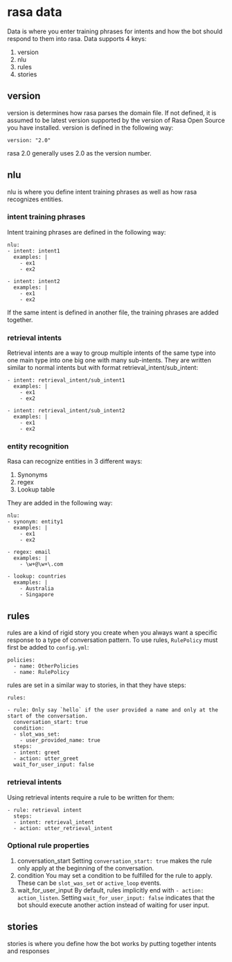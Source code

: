 # rasa data

Data is where you enter training phrases for intents and how the bot should respond to them into rasa. Data supports 4 keys:

1. version
2. nlu
3. rules
4. stories

## version

version is determines how rasa parses the domain file. If not defined, it is assumed to be latest version supported by the version of Rasa Open Source you have installed. version is defined in the following way:

```
version: "2.0"
```

rasa 2.0 generally uses 2.0 as the version number.

## nlu

nlu is where you define intent training phrases as well as how rasa recognizes entities.

### intent training phrases

Intent training phrases are defined in the following way:

```
nlu:
- intent: intent1
  examples: |
    - ex1
    - ex2

- intent: intent2
  examples: |
    - ex1
    - ex2
```

If the same intent is defined in another file, the training phrases are added together.

### retrieval intents

Retrieval intents are a way to group multiple intents of the same type into one main type into one big one with many sub-intents. They are written similar to normal intents but with format retrieval_intent/sub_intent:

```
- intent: retrieval_intent/sub_intent1
  examples: |
    - ex1
    - ex2

- intent: retrieval_intent/sub_intent2
  examples: |
    - ex1
    - ex2
```

### entity recognition

Rasa can recognize entities in 3 different ways:
1. Synonyms
2. regex
3. Lookup table

They are added in the following way:

```
nlu:
- synonym: entity1
  examples: |
    - ex1
    - ex2

- regex: email
  examples: |
    - \w+@\w+\.com

- lookup: countries
  examples: |
    - Australia
    - Singapore
```

## rules

rules are a kind of rigid story you create when you always want a specific response to a type of conversation pattern. To use rules, `RulePolicy` must first be added to `config.yml`:

```
policies:
  - name: OtherPolicies
  - name: RulePolicy
```

rules are set in a similar way to stories, in that they have steps:

```
rules:

- rule: Only say `hello` if the user provided a name and only at the start of the conversation.
  conversation_start: true
  condition:
  - slot_was_set:
    - user_provided_name: true
  steps:
  - intent: greet
  - action: utter_greet
  wait_for_user_input: false
```

### retrieval intents

Using retrieval intents require a rule to be written for them:

```
- rule: retrieval intent
  steps:
  - intent: retrieval_intent
  - action: utter_retrieval_intent
```

### Optional rule properties

1. conversation_start
Setting `conversation_start: true` makes the rule only apply at the beginning of the conversation.
2. condition
You may set a condition to be fulfilled for the rule to apply. These can be `slot_was_set` or `active_loop` events.
3. wait_for_user_input
By default, rules implicitly end with `- action: action_listen`. Setting `wait_for_user_input: false` indicates that the bot should execute another action instead of waiting for user input.

## stories

stories is where you define how the bot works by putting together intents and responses
